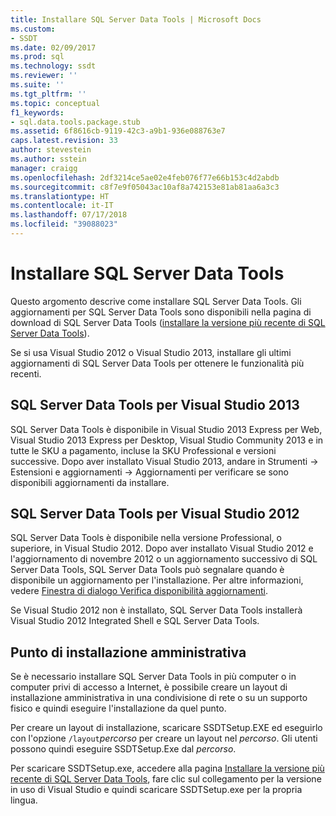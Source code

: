 ```yaml
---
title: Installare SQL Server Data Tools | Microsoft Docs
ms.custom:
- SSDT
ms.date: 02/09/2017
ms.prod: sql
ms.technology: ssdt
ms.reviewer: ''
ms.suite: ''
ms.tgt_pltfrm: ''
ms.topic: conceptual
f1_keywords:
- sql.data.tools.package.stub
ms.assetid: 6f8616cb-9119-42c3-a9b1-936e088763e7
caps.latest.revision: 33
author: stevestein
ms.author: sstein
manager: craigg
ms.openlocfilehash: 2df3214ce5ae02e4feb076f77e66b153c4d2abdb
ms.sourcegitcommit: c8f7e9f05043ac10af8a742153e81ab81aa6a3c3
ms.translationtype: HT
ms.contentlocale: it-IT
ms.lasthandoff: 07/17/2018
ms.locfileid: "39088023"
---
```

# <a name="install-sql-server-data-tools"></a>Installare SQL Server Data Tools
Questo argomento descrive come installare SQL Server Data Tools. Gli aggiornamenti per SQL Server Data Tools sono disponibili nella pagina di download di SQL Server Data Tools ([installare la versione più recente di SQL Server Data Tools](http://go.microsoft.com/fwlink/?LinkID=616714)).  
  
Se si usa Visual Studio 2012 o Visual Studio 2013, installare gli ultimi aggiornamenti di SQL Server Data Tools per ottenere le funzionalità più recenti.  
  
## <a name="sql-server-data-tools-for-visual-studio-2013"></a>SQL Server Data Tools per Visual Studio 2013  
SQL Server Data Tools è disponibile in Visual Studio 2013 Express per Web, Visual Studio 2013 Express per Desktop, Visual Studio Community 2013 e in tutte le SKU a pagamento, incluse la SKU Professional e versioni successive. Dopo aver installato Visual Studio 2013, andare in Strumenti -> Estensioni e aggiornamenti -> Aggiornamenti per verificare se sono disponibili aggiornamenti da installare.  
  
## <a name="sql-server-data-tools-for-visual-studio-2012"></a>SQL Server Data Tools per Visual Studio 2012  
SQL Server Data Tools è disponibile nella versione Professional, o superiore, in Visual Studio 2012. Dopo aver installato Visual Studio 2012 e l'aggiornamento di novembre 2012 o un aggiornamento successivo di SQL Server Data Tools, SQL Server Data Tools può segnalare quando è disponibile un aggiornamento per l'installazione. Per altre informazioni, vedere [Finestra di dialogo Verifica disponibilità aggiornamenti](../ssdt/check-for-updates-dialog-box.md).  
  
Se Visual Studio 2012 non è installato, SQL Server Data Tools installerà Visual Studio 2012 Integrated Shell e SQL Server Data Tools.  
  
## <a name="administrative-installation-point"></a>Punto di installazione amministrativa  
Se è necessario installare SQL Server Data Tools in più computer o in computer privi di accesso a Internet, è possibile creare un layout di installazione amministrativa in una condivisione di rete o su un supporto fisico e quindi eseguire l'installazione da quel punto.  
  
Per creare un layout di installazione, scaricare SSDTSetup.EXE ed eseguirlo con l'opzione `/layout`*percorso* per creare un layout nel *percorso*. Gli utenti possono quindi eseguire SSDTSetup.Exe dal *percorso*.  
  
Per scaricare SSDTSetup.exe, accedere alla pagina [Installare la versione più recente di SQL Server Data Tools](http://go.microsoft.com/fwlink/?LinkID=616714), fare clic sul collegamento per la versione in uso di Visual Studio e quindi scaricare SSDTSetup.exe per la propria lingua.  
  
